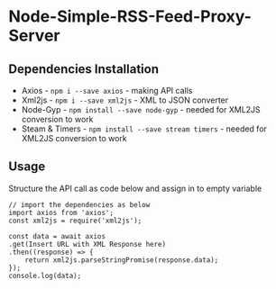 # Node-Simple-RSS-Feed-Proxy-Server

## Dependencies Installation
<ul>
  <li>Axios - <code>npm i --save axios</code> - making API calls</li>
  <li>Xml2js - <code>npm i --save xml2js</code> - XML to JSON converter</li>
  <li>Node-Gyp - <code>npm install --save node-gyp</code> - needed for XML2JS conversion to work </li>
  <li>Steam & Timers - <code>npm install --save stream timers</code> - needed for XML2JS conversion to work</li>
</ul>

## Usage
Structure the API call as code below and assign in to empty variable
<br/>
```
// import the dependencies as below
import axios from 'axios';
const xml2js = require('xml2js');

const data = await axios
.get(Insert URL with XML Response here)
.then((response) => {
    return xml2js.parseStringPromise(response.data);
});
console.log(data);
```

